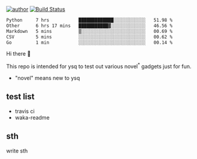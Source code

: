 [![author](https://img.shields.io/badge/author-ysq-green)](https://github.com/Yang-Shiqin)
[![Build Status](https://app.travis-ci.com/Yang-Shiqin/testall.svg?branch=main)](https://app.travis-ci.com/Yang-Shiqin/testall)

<!--START_SECTION:waka-->

```txt
Python     7 hrs           █████████████░░░░░░░░░░░░   51.98 %
Other      6 hrs 17 mins   ███████████▓░░░░░░░░░░░░░   46.56 %
Markdown   5 mins          ▒░░░░░░░░░░░░░░░░░░░░░░░░   00.69 %
CSV        5 mins          ░░░░░░░░░░░░░░░░░░░░░░░░░   00.62 %
Go         1 min           ░░░░░░░░░░░░░░░░░░░░░░░░░   00.14 %
```

<!--END_SECTION:waka-->

Hi there 👋

This repo is intended for ysq to test out various novel<sup>*</sup> gadgets just for fun.

- "novel" means new to ysq

## test list
- travis ci
- waka-readme


## sth
write sth

